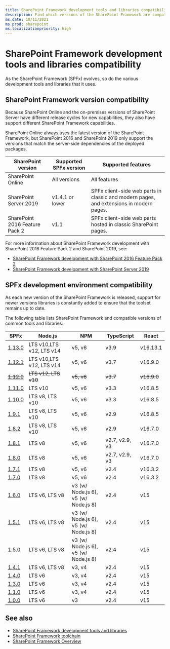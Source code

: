 ```yaml
---
title: SharePoint Framework development tools and libraries compatibility
description: Find which versions of the SharePoint Framework are compatible with each version of SharePoint, development tools and libraries.
ms.date: 10/11/2021
ms.prod: sharepoint
ms.localizationpriority: high
---
```

# SharePoint Framework development tools and libraries compatibility

As the SharePoint Framework (SPFx) evolves, so do the various development tools and libraries that it uses.

## SharePoint Framework version compatibility

Because SharePoint Online and the on-premises versions of SharePoint Server have different release cycles for new capabilities, they also have support different SharePoint Framework capabilities.

SharePoint Online always uses the latest version of the SharePoint Framework, but SharePoint 2016 and SharePoint 2019 only support the versions that match the server-side dependencies of the deployed packages.

|       SharePoint version       | Supported SPFx version |                                   Supported features                                    |
| ------------------------------ | ---------------------- | --------------------------------------------------------------------------------------- |
| SharePoint Online              | All versions           | All features                                                                            |
| SharePoint Server 2019         | v1.4.1 or lower        | SPFx client-side web parts in classic and modern pages, and extensions in modern pages. |
| SharePoint 2016 Feature Pack 2 | v1.1                   | SPFx client-side web parts hosted in classic SharePoint pages.                          |

For more information about SharePoint Framework development with SharePoint 2016 Feature Pack 2 and SharePoint 2019, see:

- [SharePoint Framework development with SharePoint 2016 Feature Pack 2](sharepoint-2016-support.md)
- [SharePoint Framework development with SharePoint Server 2019](sharepoint-2019-support.md)

## SPFx development environment compatibility

As each new version of the SharePoint Framework is released, support for newer versions libraries is constantly added to ensure that the toolset remains up to date.

The following table lists SharePoint Framework and compatible versions of common tools and libraries:

|              SPFx               |         Node.js          |                    NPM                    |   TypeScript   |    React    |
| ------------------------------- | ------------------------ | ----------------------------------------- | -------------- | ----------- |
| [1.13.0](release-1.13.md)       | LTS v10,LTS v12, LTS v14 | v5, v6                                    | v3.9           | v16.13.1    |
| [1.12.1](release-1.12.1.md)     | LTS v10,LTS v12, LTS v14 | v5, v6                                    | v3.7           | v16.9.0     |
| ~~[1.12.0](release-1.12.0.md)~~ | ~~LTS v12, LTS v10~~     | ~~v5, v6~~                                | ~~v3.7~~       | ~~v16.9.0~~ |
| [1.11.0](release-1.11.0.md)     | LTS v10                  | v5, v6                                    | v3.3           | v16.8.5     |
| [1.10.0](release-1.10.0.md)     | LTS v8, LTS v10          | v5, v6                                    | v3.3           | v16.8.5     |
| [1.9.1](release-1.9.1.md)       | LTS v8, LTS v10          | v5, v6                                    | v2.9           | v16.8.5     |
| [1.8.2](release-1.8.2.md)       | LTS v8, LTS v10          | v5, v6                                    | v2.9           | v16.7.0     |
| [1.8.1](release-1.8.1.md)       | LTS v8                   | v5, v6                                    | v2.7, v2.9, v3 | v16.7.0     |
| [1.8.0](release-1.8.0.md)       | LTS v8                   | v5, v6                                    | v2.7, v2.9, v3 | v16.7.0     |
| [1.7.1](release-1.7.1.md)       | LTS v8                   | v5, v6                                    | v2.4           | v16.3.2     |
| [1.7.0](release-1.7.md)         | LTS v8                   | v5, v6                                    | v2.4           | v16.3.2     |
| [1.6.0](release-1.6.md)         | LTS v6, LTS v8           | v3 (w/ Node.js 6),<br/> v5 (w/ Node.js 8) | v2.4           | v15         |
| [1.5.1](release-1.5.1.md)       | LTS v6, LTS v8           | v3 (w/ Node.js 6),<br/> v5 (w/ Node.js 8) | v2.4           | v15         |
| [1.5.0](release-1.5.md)         | LTS v6, LTS v8           | v3 (w/ Node.js 6),<br/> v5 (w/ Node.js 8) | v2.4           | v15         |
| [1.4.1](release-1.4.1.md)       | LTS v6, LTS v8           | v3, v4                                    | v2.4           | v15         |
| [1.4.0](release-1.4.md)         | LTS v6                   | v3, v4                                    | v2.4           | v15         |
| [1.3.0](release-1.3.md)         | LTS v6                   | v3, v4                                    | v2.4           | v15         |
| [1.1.0](release-1.1.md)         | LTS v6                   | v3, v4                                    | v2.4           | v15         |
| [1.0.0](release-1.0.0.md)       | LTS v6                   | v3                                        | v2.4           | v15         |

## See also

- [SharePoint Framework development tools and libraries](tools-and-libraries.md)
- [SharePoint Framework toolchain](toolchain/sharepoint-framework-toolchain.md)
- [SharePoint Framework Overview](sharepoint-framework-overview.md)
